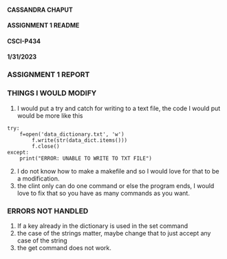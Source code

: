 #### CASSANDRA CHAPUT ####
#### ASSIGNMENT 1 README ####
#### CSCI-P434 ####
#### 1/31/2023 ####

### ASSIGNMENT 1 REPORT ###

### THINGS I WOULD MODIFY ###
1. I would put a try and catch for writing to a text file, the code I would put would be more like this
``` 
try:
	f=open('data_dictionary.txt', 'w')
        f.write(str(data_dict.items()))
        f.close()
except:
	print("ERROR: UNABLE TO WRITE TO TXT FILE")
``` 
2. I do not know how to make a makefile and so I would love for that to be a modification. 
3. the clint only can do one command or else the program ends, I would love to fix that so you have as many commands as you want.


### ERRORS NOT HANDLED  ###
1. If a key already in the dictionary is used in the set command 
2. the case of the strings matter, maybe change that to just accept any case of the string
3. the get command does not work.

